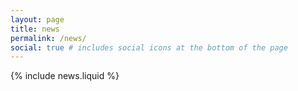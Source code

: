 ```yaml
---
layout: page
title: news
permalink: /news/
social: true # includes social icons at the bottom of the page
---
```


{% include news.liquid %}
